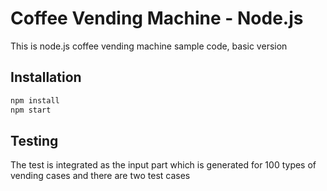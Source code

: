 # Coffee Vending Machine - Node.js

This is node.js coffee vending machine sample code, basic version 

## Installation

```bash
npm install
npm start
```

## Testing
The test is integrated as the input part which is generated for 100 types of vending cases and there are two test cases
